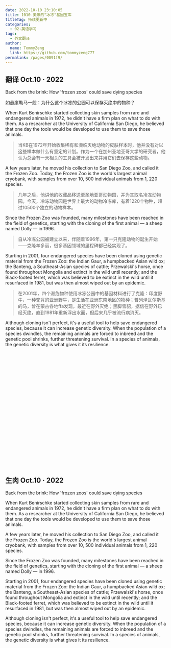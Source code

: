 ```yaml
---
date: 2022-10-10 23:10:05
title: 1010-美帝的"冰冻"基因宝库
titleTag: 持续更新中
categories: 
  - 02-英语学习
tags: 
  - 外文翻译
author: 
  name: TommyZeng
  link: https://github.com/tommyzeng777
permalink: /pages/0091f9/
---
```


## 翻译 Oct.10 · 2022

Back from the brink: How 'frozen zoos' could save dying species

如悬崖勒马一般：为什么这个冰冻的公园可以保存灭绝中的物种？

<!-- more -->

When Kurt Benirschke started collecting skin samples from rare and endangered animals in 1972, he didn't have a firm plan on what to do with them. As a researcher at the University of California San Diego, he believed that one day the tools would be developed to use them to save those animals.

> 当KB在1972年开始收集稀有和濒临灭绝动物的皮肤样本时，他并没有对以这些样本做什么有坚定的计划。作为一个在加州圣地亚哥大学的研究者，他认为总会有一天相关的工具会被开发出来并用它们去保存这些动物。

A few years later, he moved his collection to San Diego Zoo, and called it the Frozen Zoo. Today, the Frozen Zoo is the world's largest animal cryobank, with samples from over 10, 500 individual animals from 1, 220 species.

> 几年之后，他讲他的收藏品移送至圣地亚哥动物园，并为其取名冷冻动物园。今天，冷冻动物园是世界上最大的动物冷冻库，有着1220个物种，超过10500个独立的动物样本。

Since the Frozen Zoo was founded, many milestones have been reached in the field of genetics, starting with the cloning of the first animal — a sheep named Dolly — in 1996.

> 自从冷冻公园被建立以来，伴随着1996年，第一只克隆动物的诞生开始——克隆羊多丽，很多基因领域的里程碑都已经实现了。

Starting in 2001, four endangered species have been cloned using genetic material from the Frozen Zoo: the Indian Gaur, a humpbacked Asian wild ox; the Banteng, a Southeast-Asian species of cattle; Przewalski's horse, once found throughout Mongolia and extinct in the wild until recently; and the Black-footed ferret, which was believed to be extinct in the wild until it resurfaced in 1981, but was then almost wiped out by an epidemic.

> 在2001年，四个濒危物种使用冰冻公园中的基因材料进行了克隆：印度野牛，一种驼背的亚洲野牛，是生活在亚洲东南地区的物种；普列泽瓦尔斯基的马，曾在蒙古各地ffa发现，最近在野外灭绝；黑脚雪貂，据信在野外已经灭绝，直到1981年重新浮出水面，但后来几乎被流行病消灭。

Although cloning isn't perfect, it's a useful tool to help save endangered species, because it can increase genetic diversity. When the population of a species dwindles, the remaining animals are forced to inbreed and the genetic pool shrinks, further threatening survival. In a species of animals, the genetic diversity is what gives it its resilience.

<br><br><br><br><br><br><br><br><br><br><br><br><br><br><br><br><br><br><br><br><br>


## 生肉 Oct.10 · 2022

Back from the brink: How 'frozen zoos' could save dying species

When Kurt Benirschke started collecting skin samples from rare and endangered animals in 1972, he didn't have a firm plan on what to do with them. As a researcher at the University of California San Diego, he believed that one day the tools would be developed to use them to save those animals.

A few years later, he moved his collection to San Diego Zoo, and called it the Frozen Zoo. Today, the Frozen Zoo is the world's largest animal cryobank, with samples from over 10, 500 individual animals from 1, 220 species.

Since the Frozen Zoo was founded, many milestones have been reached in the field of genetics, starting with the cloning of the first animal — a sheep named Dolly — in 1996.

Starting in 2001, four endangered species have been cloned using genetic material from the Frozen Zoo: the Indian Gaur, a humpbacked Asian wild ox; the Banteng, a Southeast-Asian species of cattle; Przewalski's horse, once found throughout Mongolia and extinct in the wild until recently; and the Black-footed ferret, which was believed to be extinct in the wild until it resurfaced in 1981, but was then almost wiped out by an epidemic.

Although cloning isn't perfect, it's a useful tool to help save endangered species, because it can increase genetic diversity. When the population of a species dwindles, the remaining animals are forced to inbreed and the genetic pool shrinks, further threatening survival. In a species of animals, the genetic diversity is what gives it its resilience.

